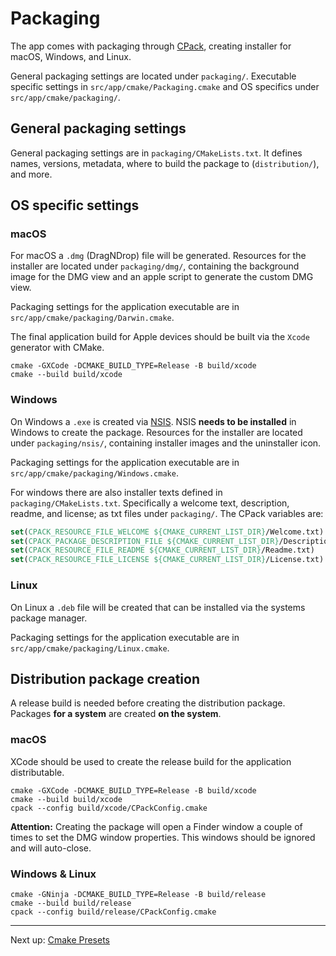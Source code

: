 # Packaging

The app comes with packaging through [CPack](https://cmake.org/cmake/help/latest/module/CPack.html), creating installer
for macOS, Windows, and Linux.

General packaging settings are located under `packaging/`. Executable specific settings
in `src/app/cmake/Packaging.cmake` and OS specifics under `src/app/cmake/packaging/`.

## General packaging settings

General packaging settings are in `packaging/CMakeLists.txt`. It defines names, versions, metadata, where to build the
package to (`distribution/`), and more.

## OS specific settings

### macOS

For macOS a `.dmg` (DragNDrop) file will be generated. Resources for the installer are located under `packaging/dmg/`,
containing the background image for the DMG view and an apple script to generate the custom DMG view.

Packaging settings for the application executable are in `src/app/cmake/packaging/Darwin.cmake`.

The final application build for Apple devices should be built via the `Xcode` generator with CMake.

```shell
cmake -GXCode -DCMAKE_BUILD_TYPE=Release -B build/xcode
cmake --build build/xcode
```

### Windows

On Windows a `.exe` is created via [NSIS](https://nsis.sourceforge.io/Main_Page). NSIS **needs to be installed** in
Windows to create the package. Resources for the installer are located under `packaging/nsis/`, containing installer
images and the uninstaller icon.

Packaging settings for the application executable are in `src/app/cmake/packaging/Windows.cmake`.

For windows there are also installer texts defined in `packaging/CMakeLists.txt`. Specifically a welcome text,
description, readme, and license; as txt files under `packaging/`. The CPack variables are:

```cmake
set(CPACK_RESOURCE_FILE_WELCOME ${CMAKE_CURRENT_LIST_DIR}/Welcome.txt)
set(CPACK_PACKAGE_DESCRIPTION_FILE ${CMAKE_CURRENT_LIST_DIR}/Description.txt)
set(CPACK_RESOURCE_FILE_README ${CMAKE_CURRENT_LIST_DIR}/Readme.txt)
set(CPACK_RESOURCE_FILE_LICENSE ${CMAKE_CURRENT_LIST_DIR}/License.txt)
```

### Linux

On Linux a `.deb` file will be created that can be installed via the systems package manager.

Packaging settings for the application executable are in `src/app/cmake/packaging/Linux.cmake`.

## Distribution package creation

A release build is needed before creating the distribution package. Packages **for a system** are created **on the
system**.

### macOS

XCode should be used to create the release build for the application distributable.

```shell
cmake -GXCode -DCMAKE_BUILD_TYPE=Release -B build/xcode
cmake --build build/xcode
cpack --config build/xcode/CPackConfig.cmake
```

**Attention:** Creating the package will open a Finder window a couple of times to set the DMG window properties. This
windows should be ignored and will auto-close.

### Windows & Linux

```shell
cmake -GNinja -DCMAKE_BUILD_TYPE=Release -B build/release
cmake --build build/release
cpack --config build/release/CPackConfig.cmake
```

***

Next up: [Cmake Presets](CMakePresets.md)

